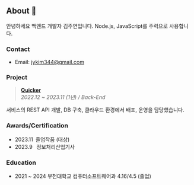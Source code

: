 ## About 👋

안녕하세요 백엔드 개발자 김주연입니다. Node.js, JavaScript를 주력으로 사용합니다.

### Contact

- Email: <jykim344@gmail.com>

### Project

> **[Quicker](https://github.com/daniel-juyeon-kim/Quicker_reactJS)**</br>*2022.12 ~ 2023.11 (1년) / Back-End*

서비스의 REST API 개발, DB 구축, 클라우드 환경에서 배포, 운영을 담당했습니다.

### Awards/Certification

- 2023.11 졸업작품 (대상)
- 2023.9  정보처리산업기사

### Education

- 2021 ~ 2024 부천대학교 컴퓨터소프트웨어과 4.16/4.5 (졸업)
